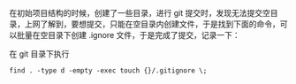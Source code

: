 在初始项目结构的时候，创建了一些目录，进行 git 提交时，发现无法提交空目录，上网了解到，要想提交，只能在空目录内创建文件，于是找到下面的命令，可以批量在空目录下创建 .ignore 文件，于是完成了提交，记录一下：

在 git 目录下执行

```git
find . -type d -empty -exec touch {}/.gitignore \;
```    